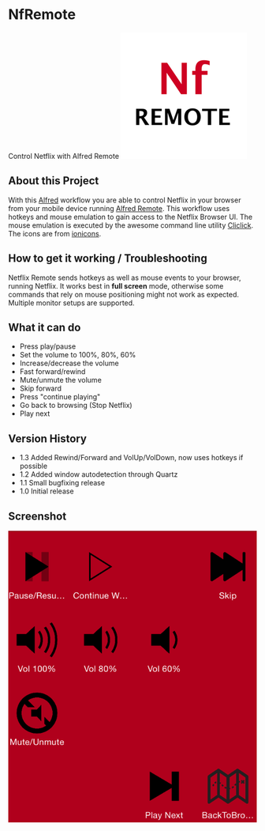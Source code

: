# NfRemote
Control Netflix with Alfred Remote
![NfRemote](./icon_256.png)

## About this Project
With this [Alfred][alf] workflow you are able to control Netflix in your browser from your mobile device running [Alfred Remote][alfremote].
This workflow uses hotkeys and mouse emulation to gain access to the Netflix Browser UI. The mouse emulation is executed by the awesome command line utility [Cliclick][cliclick].
The icons are from [ionicons][ionicons].

## How to get it working / Troubleshooting
Netflix Remote sends hotkeys as well as mouse events to your browser, running Netflix. It works best in __full screen__ mode, otherwise some commands that rely on mouse positioning might not work as expected.
Multiple monitor setups are supported.

## What it can do
 * Press play/pause
 * Set the volume to 100%, 80%, 60%
 * Increase/decrease the volume
 * Fast forward/rewind
 * Mute/unmute the volume
 * Skip forward
 * Press "continue playing"
 * Go back to browsing (Stop Netflix)
 * Play next

## Version History
 * 1.3 Added Rewind/Forward and VolUp/VolDown, now uses hotkeys if possible
 * 1.2 Added window autodetection through Quartz
 * 1.1 Small bugfixing release
 * 1.0 Initial release

## Screenshot
![Screenshot](./screenshot.png)

[alf]:http://www.alfredapp.com/
[alfremote]:http://www.alfredapp.com/remote/
[cliclick]:http://www.bluem.net/en/mac/cliclick/
[ionicons]:https://github.com/driftyco/ionicons/